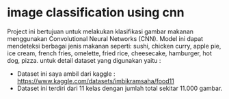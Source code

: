 # image classification using cnn
Project ini bertujuan untuk melakukan klasifikasi gambar makanan menggunakan Convolutional Neural Networks (CNN). Model ini dapat mendeteksi berbagai jenis makanan seperti: sushi, chicken curry, apple pie, ice cream, french fries, omelette, fried rice, cheesecake, hamburger, hot dog, pizza.
untuk detail dataset yang digunakan yaitu :
- Dataset ini saya ambil dari kaggle : https://www.kaggle.com/datasets/imbikramsaha/food11
- Dataset ini terdiri dari 11 kelas dengan jumlah total sekitar 11.000 gambar.
